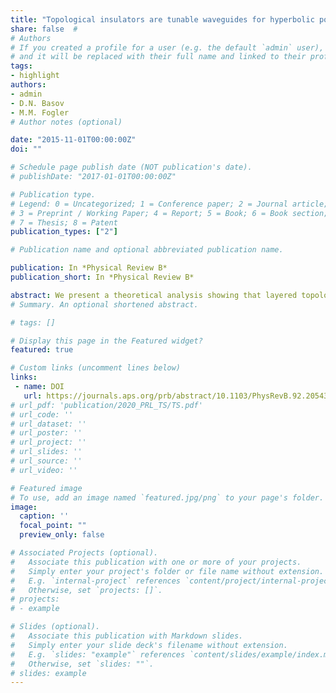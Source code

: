 ```yaml
---
title: "Topological insulators are tunable waveguides for hyperbolic polaritons"
share: false  # 
# Authors
# If you created a profile for a user (e.g. the default `admin` user), write the username (folder name) here 
# and it will be replaced with their full name and linked to their profile.
tags: 
- highlight
authors:
- admin
- D.N. Basov
- M.M. Fogler
# Author notes (optional)

date: "2015-11-01T00:00:00Z"
doi: ""

# Schedule page publish date (NOT publication's date).
# publishDate: "2017-01-01T00:00:00Z"

# Publication type.
# Legend: 0 = Uncategorized; 1 = Conference paper; 2 = Journal article;
# 3 = Preprint / Working Paper; 4 = Report; 5 = Book; 6 = Book section;
# 7 = Thesis; 8 = Patent
publication_types: ["2"]

# Publication name and optional abbreviated publication name.  

publication: In *Physical Review B*
publication_short: In *Physical Review B*

abstract: We present a theoretical analysis showing that layered topological insulators, for example, Bi$_2$Se$_3$ are optically hyperbolic materials in the range of terahertz (THz) frequencies. As such, these topological insulators possess deeply subdiffractional, highly directional collective modes$:$ hyperbolic phonon polaritons. We predict that in thin crystals the dispersion of these modes is split into discrete subbands and is strongly influenced by electron surface states. If the surface states are doped, then hybrid collective modes result from coupling of the phonon polaritons with surface plasmons. The strength of the hybridization can be controlled by an external gate that varies the chemical potential of the surface states. We also show that the momentum dependence of the plasmon-phonon coupling leads to a polaritonic analog of the Goos-Hänchen effect. The directionality of the polaritonic rays and their tunable Goos-Hänchen shift is observable via THz nanoimaging.
# Summary. An optional shortened abstract.

# tags: []

# Display this page in the Featured widget?
featured: true

# Custom links (uncomment lines below)
links:
 - name: DOI
   url: https://journals.aps.org/prb/abstract/10.1103/PhysRevB.92.205430
# url_pdf: 'publication/2020_PRL_TS/TS.pdf'
# url_code: ''
# url_dataset: ''
# url_poster: ''
# url_project: ''
# url_slides: ''
# url_source: ''
# url_video: ''

# Featured image
# To use, add an image named `featured.jpg/png` to your page's folder. 
image:
  caption: ''
  focal_point: ""
  preview_only: false

# Associated Projects (optional).
#   Associate this publication with one or more of your projects.
#   Simply enter your project's folder or file name without extension.
#   E.g. `internal-project` references `content/project/internal-project/index.md`.
#   Otherwise, set `projects: []`.
# projects:
# - example

# Slides (optional).
#   Associate this publication with Markdown slides.
#   Simply enter your slide deck's filename without extension.
#   E.g. `slides: "example"` references `content/slides/example/index.md`.
#   Otherwise, set `slides: ""`.
# slides: example
---
```


